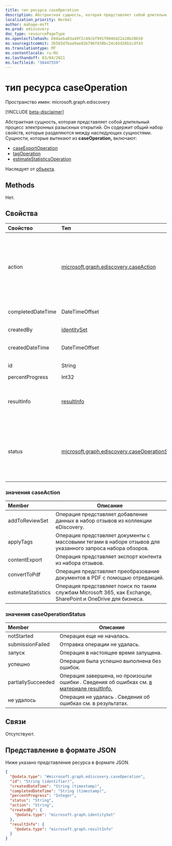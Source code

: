 ```yaml
---
title: тип ресурса caseOperation
description: Абстрактная сущность, которая представляет собой длительный процесс электронных разыскных открытий.
localization_priority: Normal
author: mahage-msft
ms.prod: ediscovery
doc_type: resourcePageType
ms.openlocfilehash: b94aeba03a49f2c49cbf991f0046422a18b20b50
ms.sourcegitcommit: 3b583d7baa9ae81b796fd30bc24c65d26b2cdf43
ms.translationtype: MT
ms.contentlocale: ru-RU
ms.lasthandoff: 03/04/2021
ms.locfileid: "50447559"
---
```

# <a name="caseoperation-resource-type"></a>тип ресурса caseOperation

Пространство имен: microsoft.graph.ediscovery

[!INCLUDE [beta-disclaimer](../../includes/beta-disclaimer.md)]

Абстрактная сущность, которая представляет собой длительный процесс электронных разыскных открытий. Он содержит общий набор свойств, которые разделяются между наследующих сущностями.  Сущности, которые вытекают из **caseOperation,** включают:

- [caseExportOperation](../resources/ediscovery-caseexportoperation.md)
- [tagOperation](../resources/ediscovery-tagoperation.md)
- [estimateStatisticsOperation](../resources/ediscovery-estimatestatisticsoperation.md)

Наследует от [объекта](../resources/entity.md).

## <a name="methods"></a>Methods

Нет.

## <a name="properties"></a>Свойства

|Свойство|Тип|Описание|
|:---|:---|:---|
|action|[microsoft.graph.ediscovery.caseAction](../resources/ediscovery-caseoperation.md#caseaction-values)| Тип действия, который представляет операция. Возможные значения: `addToReviewSet` `applyTags` , , `contentExport` `convertToPdf` ,`estimateStatistics`|
|completedDateTime|DateTimeOffset| Дата и время завершения операции. |
|createdBy|[identitySet](../resources/identityset.md)| Пользователь, создав операцию. |
|createdDateTime|DateTimeOffset| Дата и время создания операции. |
|id|String| ID для операции. Только для чтения. |
|percentProgress|Int32| Ход операции. |
|resultInfo|[resultInfo](../resources/resultinfo.md)| Содержит сведения о результатах, характерных для успешного и неудачного сбоя. |
|status|[microsoft.graph.ediscovery.caseOperationStatus](../resources/ediscovery-caseoperation.md#caseoperationstatus-values)| Состояние операции дела. Возможные значения: `notStarted`, `submissionFailed`, `running`, `succeeded`, `partiallySucceeded`, `failed`.|

### <a name="caseaction-values"></a>значения caseAction

|Member|Описание|
|:----|-----------|
| addToReviewSet | Операция представляет добавление данных в набор отзывов из коллекции eDiscovery. |
| applyTags | Операция представляет документы с массовыми тегами в наборе отзывов для указанного запроса набора обзоров. |
| contentExport | Операция представляет экспорт контента из набора отзывов. |
| convertToPdf | Операция представляет преобразование документов в PDF с помощью отредакций. |
| estimateStatistics  | Операция представляет поиск по таким службам Microsoft 365, как Exchange, SharePoint и OneDrive для бизнеса. |

### <a name="caseoperationstatus-values"></a>значения caseOperationStatus

|Member|Описание|
|:----|-----------|
| notStarted | Операция еще не началась. |
| submissionFailed | Отправка операции не удалась. |
| запуск | Операция в настоящее время запущена. |
| успешно | Операция была успешно выполнена без ошибок. |
| partiallySucceeded | Операция завершена, но произошли ошибки . Сведения об ошибках см. [в материале resultInfo.](../resources/resultinfo.md) |
| не удалось | Операция не удалась . Сведения об ошибках см. в результатах. |

## <a name="relationships"></a>Связи

Отсутствуют.

## <a name="json-representation"></a>Представление в формате JSON

Ниже указано представление ресурса в формате JSON.
<!-- {
  "blockType": "resource",
  "keyProperty": "id",
  "@odata.type": "microsoft.graph.ediscovery.caseOperation",
  "baseType": "microsoft.graph.entity",
  "openType": false
}
-->

``` json
{
  "@odata.type": "#microsoft.graph.ediscovery.caseOperation",
  "id": "String (identifier)",
  "createdDateTime": "String (timestamp)",
  "completedDateTime": "String (timestamp)",
  "percentProgress": "Integer",
  "status": "String",
  "action": "String",
  "createdBy": {
    "@odata.type": "microsoft.graph.identitySet"
  },
  "resultInfo": {
    "@odata.type": "microsoft.graph.resultInfo"
  }
}
```
